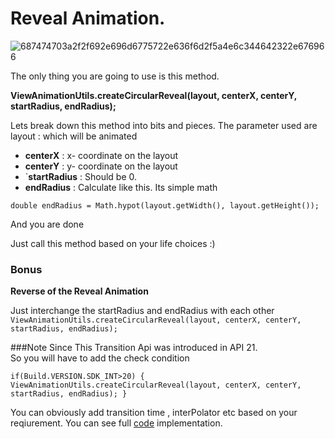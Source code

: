 # Reveal Animation.

![687474703a2f2f692e696d6775722e636f6d2f5a4e6c344642322e676966](https://user-images.githubusercontent.com/11274840/30338466-a2801128-97a0-11e7-988d-137ca0557a1c.gif)


The only thing you are going to use is this method.   

**ViewAnimationUtils.createCircularReveal(layout, centerX, centerY, startRadius, endRadius);**

Lets break down this method into bits and pieces. The parameter used are 
layout : which will be animated

- **centerX** : x- coordinate on the layout
- **centerY** : y- coordinate on the layout
- `**startRadius** : Should be 0.
- **endRadius** :  Calculate like this. Its simple math 
                  
`double endRadius = Math.hypot(layout.getWidth(), layout.getHeight());`

And you are done 

Just call this method based on your life choices :) 

### **Bonus**

**Reverse of the Reveal Animation**

Just interchange the startRadius and endRadius with each other
`ViewAnimationUtils.createCircularReveal(layout, centerX, centerY, startRadius, endRadius);`

###Note 
Since This Transition Api was introduced in API 21.   
So you will have to add the check condition 

`if(Build.VERSION.SDK_INT>20) {
 ViewAnimationUtils.createCircularReveal(layout, centerX, centerY, startRadius, endRadius);
}`

You can obviously add transition time , interPolator etc based on your reqiurement. You can see full [code](https://github.com/rohitksingh/My_Android_Garage/blob/master/Transition/app/src/main/java/com/omdb/rohksin/transitionapi/MainActivity.java) implementation.

